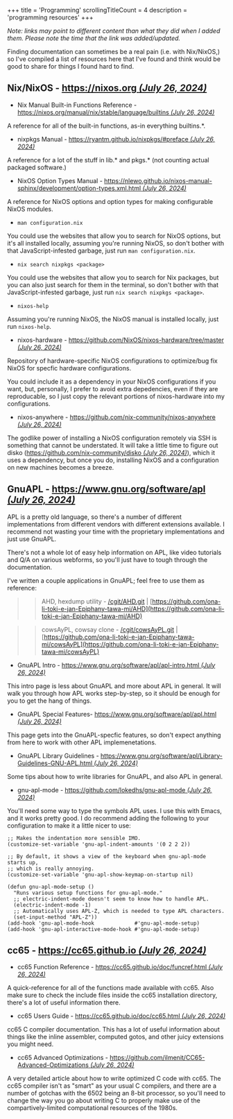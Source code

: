+++
title               = 'Programming'
scrollingTitleCount = 4
description         = 'programming resources'
+++

*Note: links may point to different content than what they did when I added
them. Please note the time that the link was added/updated.*

Finding documentation can sometimes be a real pain (i.e. with Nix/NixOS,) so
I've compiled a list of resources here that I've found and think would be good
to share for things I found hard to find.

## Nix/NixOS - [https://nixos.org *(July 26, 2024)*](https://nixos.org)

- Nix Manual Built-in Functions Reference - [https://nixos.org/manual/nix/stable/language/builtins *(July 26, 2024)*](https://nixos.org/manual/nix/stable/language/builtins)

A reference for all of the built-in functions, as-in everything builtins.\*.

- nixpkgs Manual - [https://ryantm.github.io/nixpkgs/#preface *(July 26, 2024)*](https://ryantm.github.io/nixpkgs/#preface)

A reference for a lot of the stuff in lib.* and pkgs.* (not counting actual
packaged software.)

- NixOS Option Types Manual - [https://nlewo.github.io/nixos-manual-sphinx/development/option-types.xml.html *(July 26, 2024)*](https://nlewo.github.io/nixos-manual-sphinx/development/option-types.xml.html)

A reference for NixOS options and option types for making configurable NixOS
modules.

- `man configuration.nix`

You could use the websites that allow you to search for NixOS options, but it's
all installed locally, assuming you're running NixOS, so don't bother with that
JavaScript-infested garbage, just run `man configuration.nix`.

- `nix search nixpkgs <package>`

You could use the websites that allow you to search for Nix packages, but you
can also just search for them in the terminal, so don't bother with that
JavaScript-infested garbage, just run `nix search nixpkgs <package>`.

- `nixos-help`

Assuming you're running NixOS, the NixOS manual is installed locally, just run
`nixos-help`.

- nixos-hardware - [https://github.com/NixOS/nixos-hardware/tree/master *(July 26, 2024)*](https://github.com/NixOS/nixos-hardware/tree/master)

Repository of hardware-specific NixOS configurations to optimize/bug fix NixOS
for specfic hardware configurations.

You could include it as a dependency in your NixOS configurations if you want,
but, personally, I prefer to avoid extra depedencies, even if they are
reproducable, so I just copy the relevant portions of nixos-hardware into my
configurations.

- nixos-anywhere - [https://github.com/nix-community/nixos-anywhere *(July 26, 2024)*](https://github.com/nix-community/nixos-anywhere)

The godlike power of installing a NixOS configuration remotely via SSH is
something that cannot be understated. It will take a little time to figure out
disko ([https://github.com/nix-community/disko *(July 26, 2024)*](https://github.com/nix-community/disko)),
which it uses a dependency, but once you do, installing NixOS and a
configuration on new machines becomes a breeze.

## GnuAPL - [https://www.gnu.org/software/apl *(July 26, 2024)*](https://www.gnu.org/software/apl)

APL is a pretty old language, so there's a number of different implementations
from different vendors with different extensions available. I recommend not
wasting your time with the proprietary implementations and just use GnuAPL.

There's not a whole lot of easy help information on APL, like video tutorials
and Q/A on various webforms, so you'll just have to tough through the
documentation.

I've written a couple applications in GnuAPL; feel free to use them as
reference:

>> AHD, hexdump utility - [/cgit/AHD.git](/cgit/AHD.git) | [https://github.com/ona-li-toki-e-jan-Epiphany-tawa-mi/AHD](https://github.com/ona-li-toki-e-jan-Epiphany-tawa-mi/AHD)

>> cowsAyPL, cowsay clone - [/cgit/cowsAyPL.git](/cgit/cowsAyPL.git) | [https://github.com/ona-li-toki-e-jan-Epiphany-tawa-mi/cowsAyPL](https://github.com/ona-li-toki-e-jan-Epiphany-tawa-mi/cowsAyPL)

- GnuAPL Intro - [https://www.gnu.org/software/apl/apl-intro.html *(July 26, 2024)*](https://www.gnu.org/software/apl/apl-intro.html)

This intro page is less about GnuAPL and more about APL in general. It will walk
you through how APL works step-by-step, so it should be enough for you to get
the hang of things.

- GnuAPL Special Features- [https://www.gnu.org/software/apl/apl.html *(July 26, 2024)*](https://www.gnu.org/software/apl/apl.html)

This page gets into the GnuAPL-specfic features, so don't expect anything from
here to work with other APL implemenetations.

- GnuAPL Library Guidelines - [https://www.gnu.org/software/apl/Library-Guidelines-GNU-APL.html *(July 26, 2024)*](https://www.gnu.org/software/apl/Library-Guidelines-GNU-APL.html)

Some tips about how to write libraries for GnuAPL, and also APL in general.

- gnu-apl-mode - [https://github.com/lokedhs/gnu-apl-mode *(July 26, 2024)*](https://github.com/lokedhs/gnu-apl-mode)

You'll need some way to type the symbols APL uses. I use this with Emacs, and it
works pretty good. I do recommend adding the following to your configuration to
make it a little nicer to use:

```elisp
;; Makes the indentation more sensible IMO.
(customize-set-variable 'gnu-apl-indent-amounts '(0 2 2 2))

;; By default, it shows a view of the keyboard when gnu-apl-mode starts up,
;; which is really annoying.
(customize-set-variable 'gnu-apl-show-keymap-on-startup nil)

(defun gnu-apl-mode-setup ()
  "Runs various setup functions for gnu-apl-mode."
  ;; electric-indent-mode doesn't seem to know how to handle APL.
  (electric-indent-mode -1)
  ;; Automatically uses APL-Z, which is needed to type APL characters.
  (set-input-method "APL-Z"))
(add-hook 'gnu-apl-mode-hook             #'gnu-apl-mode-setup)
(add-hook 'gnu-apl-interactive-mode-hook #'gnu-apl-mode-setup)
```

## cc65 - [https://cc65.github.io *(July 26, 2024)*](https://cc65.github.io)

- cc65 Function Reference - [https://cc65.github.io/doc/funcref.html *(July 26, 2024)*](https://cc65.github.io/doc/funcref.html)

A quick-reference for all of the functions made available with cc65. Also make
sure to check the include files inside the cc65 installation directory, there's
a lot of useful information there.

- cc65 Users Guide - [https://cc65.github.io/doc/cc65.html *(July 26, 2024)*](https://cc65.github.io/doc/cc65.html)

cc65 C compiler documentation. This has a lot of useful information about things
like the inline assembler, computed gotos, and other juicy extensions you might
need.

- cc65 Advanced Optimizations - [https://github.com/ilmenit/CC65-Advanced-Optimizations *(July 26, 2024)*](https://github.com/ilmenit/CC65-Advanced-Optimizations)

A very detailed article about how to write optimized C code with cc65. The cc65
compiler isn't as "smart" as your usual C compilers, and there are a number of
gotchas with the 6502 being an 8-bit processor, so you'll need to change the way
you go about writing C to properly make use of the compartively-limited
computational resources of the 1980s.
